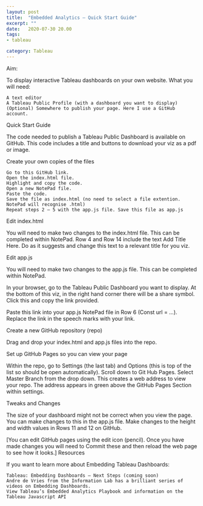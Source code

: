```yaml
---
layout: post
title:  "Embedded Analytics – Quick Start Guide"
excerpt: ""
date:   2020-07-30 20.00
tags:
- tableau

category: Tableau
---
```


Aim:

To display interactive Tableau dashboards on your own website.
What you will need:

    A text editor
    A Tableau Public Profile (with a dashboard you want to display)
    (Optional) Somewhere to publish your page. Here I use a GitHub account.

Quick Start Guide

The code needed to publish a Tableau Public Dashboard is available on GitHub. This code includes a title and buttons to download your viz as a pdf or image.

Create your own copies of the files

    Go to this GitHub link.
    Open the index.html file.
    Highlight and copy the code.
    Open a new NotePad file.
    Paste the code.
    Save the file as index.html (no need to select a file extention. NotePad will recognise .html)
    Repeat steps 2 – 5 with the app.js file. Save this file as app.js

Edit index.html

You will need to make two changes to the index.html file. This can be completed within NotePad. Row 4 and Row 14 include the text Add Title Here. Do as it suggests and change this text to a relevant title for you viz.

Edit app.js

You will need to make two changes to the app.js file. This can be completed within NotePad.

In your browser, go to the Tableau Public Dashboard you want to display. At the bottom of this viz, in the right hand corner there will be a share symbol. Click this and copy the link provided.

Paste this link into your app.js NotePad file in Row 6 (Const url = …). Replace the link in the speech marks with your link.

Create a new GitHub repository (repo)

Drag and drop your index.html and app.js files into the repo.

Set up GitHub Pages so you can view your page

Within the repo, go to Settings (the last tab) and Options (this is top of the list so should be open automatically). Scroll down to Git Hub Pages. Select Master Branch from the drop down. This creates a web address to view your repo. The address appears in green above the GitHub Pages Section within settings.

Tweaks and Changes

The size of your dashboard might not be correct when you view the page. You can make changes to this in the app.js file. Make changes to the height and width values in Rows 11 and 12 on GitHub.

[You can edit GitHub pages using the edit icon (pencil). Once you have made changes you will need to Commit these and then reload the web page to see how it looks.]
Resources

If you want to learn more about Embedding Tableau Dashboards:

    Tableau: Embedding Dashboards – Next Steps (coming soon)
    Andre de Vries from the Information Lab has a brilliant series of videos on Embedding Dashboards.
    View Tableau’s Embedded Analytics Playbook and information on the Tableau Javascript API
